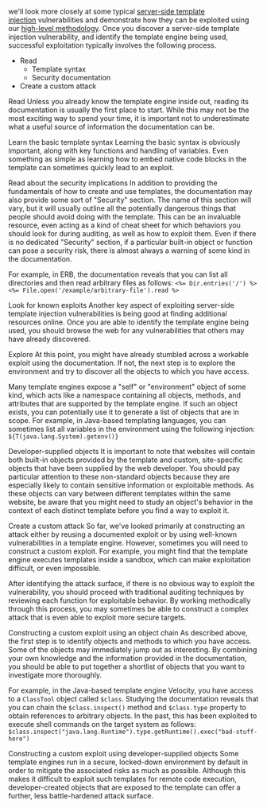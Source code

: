 we'll look more closely at some typical [server-side template injection](https://portswigger.net/web-security/server-side-template-injection) vulnerabilities and demonstrate how they can be exploited using our [high-level methodology](https://portswigger.net/web-security/server-side-template-injection#constructing-a-server-side-template-injection-attack).
Once you discover a server-side template injection vulnerability, and identify the template engine being used, successful exploitation typically involves the following process.
- Read
    - Template syntax
    - Security documentation
- Create a custom attack

Read
Unless you already know the template engine inside out, reading its documentation is usually the first place to start. While this may not be the most exciting way to spend your time, it is important not to underestimate what a useful source of information the documentation can be.

Learn the basic template syntax
Learning the basic syntax is obviously important, along with key functions and handling of variables. Even something as simple as learning how to embed native code blocks in the template can sometimes quickly lead to an exploit.

Read about the security implications
In addition to providing the fundamentals of how to create and use templates, the documentation may also provide some sort of "Security" section. The name of this section will vary, but it will usually outline all the potentially dangerous things that people should avoid doing with the template. This can be an invaluable resource, even acting as a kind of cheat sheet for which behaviors you should look for during auditing, as well as how to exploit them.
Even if there is no dedicated "Security" section, if a particular built-in object or function can pose a security risk, there is almost always a warning of some kind in the documentation.

For example, in ERB, the documentation reveals that you can list all directories and then read arbitrary files as follows:
`<%= Dir.entries('/') %> <%= File.open('/example/arbitrary-file').read %>`

Look for known exploits
Another key aspect of exploiting server-side template injection vulnerabilities is being good at finding additional resources online. Once you are able to identify the template engine being used, you should browse the web for any vulnerabilities that others may have already discovered.

Explore
At this point, you might have already stumbled across a workable exploit using the documentation. If not, the next step is to explore the environment and try to discover all the objects to which you have access.

Many template engines expose a "self" or "environment" object of some kind, which acts like a namespace containing all objects, methods, and attributes that are supported by the template engine. If such an object exists, you can potentially use it to generate a list of objects that are in scope. For example, in Java-based templating languages, you can sometimes list all variables in the environment using the following injection: `${T(java.lang.System).getenv()}`

Developer-supplied objects
It is important to note that websites will contain both built-in objects provided by the template and custom, site-specific objects that have been supplied by the web developer. You should pay particular attention to these non-standard objects because they are especially likely to contain sensitive information or exploitable methods. As these objects can vary between different templates within the same website, be aware that you might need to study an object's behavior in the context of each distinct template before you find a way to exploit it.

Create a custom attack
So far, we've looked primarily at constructing an attack either by reusing a documented exploit or by using well-known vulnerabilities in a template engine. However, sometimes you will need to construct a custom exploit. For example, you might find that the template engine executes templates inside a sandbox, which can make exploitation difficult, or even impossible.

After identifying the attack surface, if there is no obvious way to exploit the vulnerability, you should proceed with traditional auditing techniques by reviewing each function for exploitable behavior. By working methodically through this process, you may sometimes be able to construct a complex attack that is even able to exploit more secure targets.

Constructing a custom exploit using an object chain
As described above, the first step is to identify objects and methods to which you have access. Some of the objects may immediately jump out as interesting. By combining your own knowledge and the information provided in the documentation, you should be able to put together a shortlist of objects that you want to investigate more thoroughly.

For example, in the Java-based template engine Velocity, you have access to a `ClassTool` object called `$class`. Studying the documentation reveals that you can chain the `$class.inspect()` method and `$class.type` property to obtain references to arbitrary objects. In the past, this has been exploited to execute shell commands on the target system as follows:
`$class.inspect("java.lang.Runtime").type.getRuntime().exec("bad-stuff-here")`

Constructing a custom exploit using developer-supplied objects
Some template engines run in a secure, locked-down environment by default in order to mitigate the associated risks as much as possible. Although this makes it difficult to exploit such templates for remote code execution, developer-created objects that are exposed to the template can offer a further, less battle-hardened attack surface.